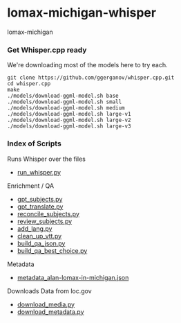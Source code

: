 # lomax-michigan-whisper
lomax-michigan


### Get Whisper.cpp ready

We're downloading most of the models here to try each.

```
git clone https://github.com/ggerganov/whisper.cpp.git
cd whisper.cpp
make
./models/download-ggml-model.sh base
./models/download-ggml-model.sh small
./models/download-ggml-model.sh medium
./models/download-ggml-model.sh large-v1
./models/download-ggml-model.sh large-v2
./models/download-ggml-model.sh large-v3

```

### Index of Scripts

Runs Whisper over the files
* [run_whisper.py](run_whisper.py)

Enrichment / QA
* [gpt_subjects.py](gpt_subjects.py)
* [gpt_translate.py](gpt_translate.py)
* [reconcile_subjects.py](reconcile_subjects.py)
* [review_subjects.py](review_subjects.py)
* [add_lang.py](add_lang.py)
* [clean_up_vtt.py](clean_up_vtt.py)
* [build_qa_json.py](build_qa_json.py)
* [build_qa_best_choice.py](build_qa_best_choice.py)


Metadata
* [metadata_alan-lomax-in-michigan.json](metadata_alan-lomax-in-michigan.json)

Downloads Data from loc.gov
* [download_media.py](download_media.py)
* [download_metadata.py](download_metadata.py)

